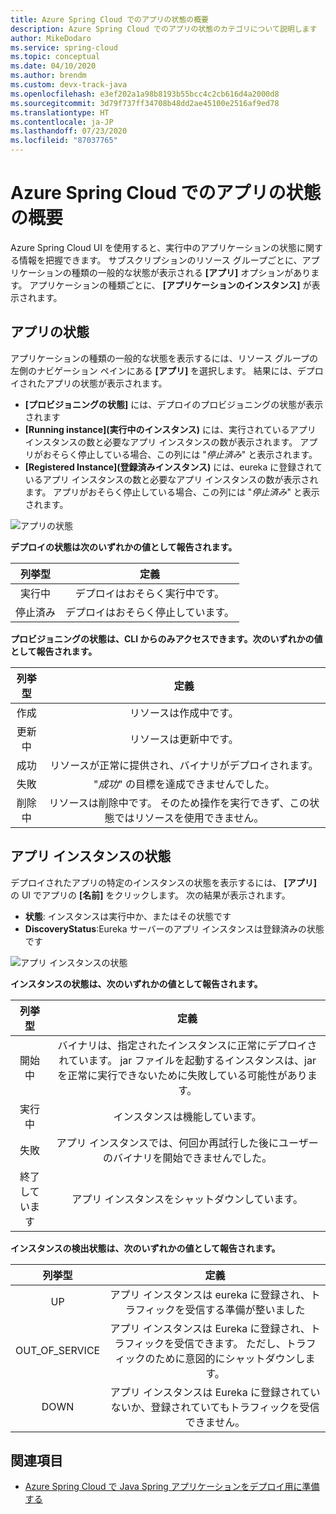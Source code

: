 ```yaml
---
title: Azure Spring Cloud でのアプリの状態の概要
description: Azure Spring Cloud でのアプリの状態のカテゴリについて説明します
author: MikeDodaro
ms.service: spring-cloud
ms.topic: conceptual
ms.date: 04/10/2020
ms.author: brendm
ms.custom: devx-track-java
ms.openlocfilehash: e3ef202a1a98b8193b55bcc4c2cb616d4a2000d8
ms.sourcegitcommit: 3d79f737ff34708b48dd2ae45100e2516af9ed78
ms.translationtype: HT
ms.contentlocale: ja-JP
ms.lasthandoff: 07/23/2020
ms.locfileid: "87037765"
---
```

# <a name="understanding-app-status-in-azure-spring-cloud"></a>Azure Spring Cloud でのアプリの状態の概要

Azure Spring Cloud UI を使用すると、実行中のアプリケーションの状態に関する情報を把握できます。  サブスクリプションのリソース グループごとに、アプリケーションの種類の一般的な状態が表示される **[アプリ]** オプションがあります。  アプリケーションの種類ごとに、 **[アプリケーションのインスタンス]** が表示されます。

## <a name="apps-status"></a>アプリの状態
アプリケーションの種類の一般的な状態を表示するには、リソース グループの左側のナビゲーション ペインにある **[アプリ]** を選択します。 結果には、デプロイされたアプリの状態が表示されます。

* **[プロビジョニングの状態]** には、デプロイのプロビジョニングの状態が表示されます
* **[Running instance]\(実行中のインスタンス\)** には、実行されているアプリ インスタンスの数と必要なアプリ インスタンスの数が表示されます。 アプリがおそらく停止している場合、この列には "*停止済み*" と表示されます。
* **[Registered Instance]\(登録済みインスタンス\)** には、eureka に登録されているアプリ インスタンスの数と必要なアプリ インスタンスの数が表示されます。 アプリがおそらく停止している場合、この列には "*停止済み*" と表示されます。


 ![アプリの状態](media/spring-cloud-concept-app-status/apps-ui-status.png)

**デプロイの状態は次のいずれかの値として報告されます。**

| 列挙型 | 定義 |
|:--:|:----------------:|
| 実行中 | デプロイはおそらく実行中です。 |
| 停止済み | デプロイはおそらく停止しています。 |

**プロビジョニングの状態は、CLI からのみアクセスできます。次のいずれかの値として報告されます。**

| 列挙型 | 定義 |
|:--:|:----------------:|
| 作成 | リソースは作成中です。 |
| 更新中 | リソースは更新中です。 |
| 成功 | リソースが正常に提供され、バイナリがデプロイされます。 |
| 失敗 | "*成功*" の目標を達成できませんでした。 |
| 削除中 | リソースは削除中です。 そのため操作を実行できず、この状態ではリソースを使用できません。 |

## <a name="app-instances-status"></a>アプリ インスタンスの状態

デプロイされたアプリの特定のインスタンスの状態を表示するには、 **[アプリ]** の UI でアプリの **[名前]** をクリックします。 次の結果が表示されます。
* **状態**: インスタンスは実行中か、またはその状態です
* **DiscoveryStatus**:Eureka サーバーのアプリ インスタンスは登録済みの状態です

 ![アプリ インスタンスの状態](media/spring-cloud-concept-app-status/apps-ui-instance-status.png)

**インスタンスの状態は、次のいずれかの値として報告されます。**

| 列挙型 | 定義 |
|:--:|:----------------:|
| 開始中 | バイナリは、指定されたインスタンスに正常にデプロイされています。 jar ファイルを起動するインスタンスは、jar を正常に実行できないために失敗している可能性があります。 |
| 実行中 | インスタンスは機能しています。 |
| 失敗 | アプリ インスタンスでは、何回か再試行した後にユーザーのバイナリを開始できませんでした。 |
| 終了しています | アプリ インスタンスをシャットダウンしています。 |

**インスタンスの検出状態は、次のいずれかの値として報告されます。**

| 列挙型 | 定義 |
|:--:|:----------------:|
| UP | アプリ インスタンスは eureka に登録され、トラフィックを受信する準備が整いました |
| OUT_OF_SERVICE | アプリ インスタンスは Eureka に登録され、トラフィックを受信できます。 ただし、トラフィックのために意図的にシャットダウンします。 |
| DOWN | アプリ インスタンスは Eureka に登録されていないか、登録されていてもトラフィックを受信できません。 |


## <a name="see-also"></a>関連項目
* [Azure Spring Cloud で Java Spring アプリケーションをデプロイ用に準備する](spring-cloud-tutorial-prepare-app-deployment.md)